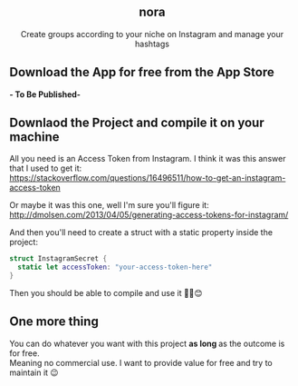 <h2 align="center">
  nora
</h2>
<p align="center">
  Create groups according to your niche on Instagram and manage your hashtags
</p>

## Download the App for free from the App Store
<b> - To Be Published- </b>


## Downlaod the Project and compile it on your machine
All you need is an Access Token from Instagram. I think it was this answer that I used to get it: <br />
https://stackoverflow.com/questions/16496511/how-to-get-an-instagram-access-token

Or maybe it was this one, well I'm sure you'll figure it: <br />
http://dmolsen.com/2013/04/05/generating-access-tokens-for-instagram/

And then you'll need to create a struct with a static property inside the project:
```swift
struct InstagramSecret {
  static let accessToken: "your-access-token-here"
}
```

Then you should be able to compile and use it ✌🏻😊

## One more thing
You can do whatever you want with this project <b> as long </b> as the outcome is for free. <br />
Meaning no commercial use. I want to provide value for free and try to maintain it 😉

